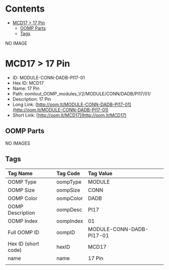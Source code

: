 



Contents
========

* [MCD17 > 17 Pin](#mcd17--17-pin)
	* [OOMP Parts](#oomp-parts)
	* [Tags](#tags)
  
NO IMAGE  
# MCD17 > 17 Pin

- ID: MODULE-CONN-DADB-PI17-01
- Hex ID: MCD17
- Name: 17 Pin
- Path: oomlout_OOMP_modules_V2/MODULE/CONN/DADB/PI17/01/
- Description: 17 Pin
- Long Link: [http://oom.lt/MODULE-CONN-DADB-PI17-01](http://oom.lt/MODULE-CONN-DADB-PI17-01)
- Short Link: [http://oom.lt/MCD17](http://oom.lt/MCD17)

## OOMP Parts
  
NO IMAGES  
## Tags
  

|Tag Name|Tag Code|Tag Value|
| :--- | :--- | :--- |
|OOMP Type|oompType|MODULE|
|OOMP Size|oompSize|CONN|
|OOMP Color|oompColor|DADB|
|OOMP Description|oompDesc|PI17|
|OOMP Index|oompIndex|01|
|Full OOMP ID|oompID|MODULE-CONN-DADB-PI17-01|
|Hex ID (short code)|hexID|MCD17|
|name|name|17 Pin|
||||
